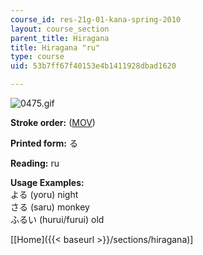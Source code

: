 ```yaml
---
course_id: res-21g-01-kana-spring-2010
layout: course_section
parent_title: Hiragana
title: Hiragana "ru"
type: course
uid: 53b7ff67f40153e4b1411928dbad1620

---
```


![0475.gif](/coursemedia/res-21g-01-kana-spring-2010/5e2963b6eb39957109811fd22a985383_0475.gif)

**Stroke order:** ([MOV](http://www.archive.org/download/MITRES21F.01S10_HIRAGANA_CHARACTERS/0475.mov))

**Printed form:** る

**Reading:** ru

**Usage Examples:**  
よる (yoru) night  
さる (saru) monkey  
ふるい (hurui/furui) old

  
\[[Home]({{< baseurl >}}/sections/hiragana)\]